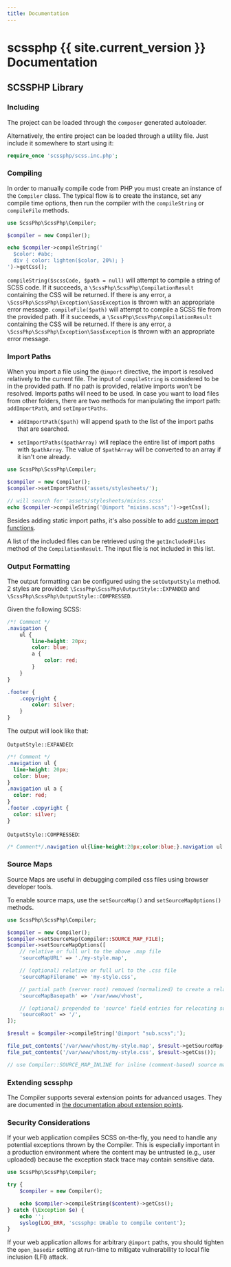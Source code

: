 ```yaml
---
title: Documentation
---
```


# scssphp {{ site.current_version }} Documentation

## SCSSPHP Library

### Including

The project can be loaded through the `composer` generated autoloader.

Alternatively, the entire project can be loaded through a utility file.
Just include it somewhere to start using it:

```php
require_once 'scssphp/scss.inc.php';
```

### Compiling

In order to manually compile code from PHP you must create an instance of the
`Compiler` class. The typical flow is to create the instance, set any compile time
options, then run the compiler with the `compileString` or `compileFile` methods.

```php
use ScssPhp\ScssPhp\Compiler;

$compiler = new Compiler();

echo $compiler->compileString('
  $color: #abc;
  div { color: lighten($color, 20%); }
')->getCss();
```

`compileString($scssCode, $path = null)` will attempt to compile a string of
SCSS code. If it succeeds, a `\ScssPhp\ScssPhp\CompilationResult` containing the
CSS will be returned. If there is any error, a
`\ScssPhp\ScssPhp\Exception\SassException` is thrown with an appropriate error
message.
`compileFile($path)` will attempt to compile a SCSS file from the provided path. If
it succeeds, a `\ScssPhp\ScssPhp\CompilationResult` containing the CSS will be
returned. If there is any error, a `\ScssPhp\ScssPhp\Exception\SassException` is
thrown with an appropriate error message.

### Import Paths

When you import a file using the `@import` directive,
the import is resolved relatively to the current file. The input of `compileString`
is considered to be in the provided path. If no path is provided, relative imports
won't be resolved. Imports paths will need to be used.
In case you want to load files from other folders, there are two methods for
 manipulating the import path: `addImportPath`, and `setImportPaths`.

* `addImportPath($path)` will append `$path` to the list of the import
  paths that are searched.

* `setImportPaths($pathArray)` will replace the entire list of import paths with
  `$pathArray`. The value of `$pathArray` will be converted to an array if it
  isn't one already.

```php
use ScssPhp\ScssPhp\Compiler;

$compiler = new Compiler();
$compiler->setImportPaths('assets/stylesheets/');

// will search for 'assets/stylesheets/mixins.scss'
echo $compiler->compileString('@import "mixins.scss";')->getCss();
```

Besides adding static import paths, it's also possible to add
[custom import functions](./extending/importers.md).

A list of the included files can be retrieved using the `getIncludedFiles`
method of the `CompilationResult`. The input file is not included in this list.

### Output Formatting

The output formatting can be configured using the `setOutputStyle` method.
2 styles are provided: `\ScssPhp\ScssPhp\OutputStyle::EXPANDED` and
`\ScssPhp\ScssPhp\OutputStyle::COMPRESSED`.

Given the following SCSS:

```scss
/*! Comment */
.navigation {
    ul {
        line-height: 20px;
        color: blue;
        a {
            color: red;
        }
    }
}

.footer {
    .copyright {
        color: silver;
    }
}
```

The output will look like that:

`OutputStyle::EXPANDED`:

```css
/*! Comment */
.navigation ul {
  line-height: 20px;
  color: blue;
}
.navigation ul a {
  color: red;
}
.footer .copyright {
  color: silver;
}
```

`OutputStyle::COMPRESSED`:

```css
/* Comment*/.navigation ul{line-height:20px;color:blue;}.navigation ul a{color:red;}.footer .copyright{color:silver;}
```

### Source Maps

Source Maps are useful in debugging compiled css files using browser developer tools.

To enable source maps, use the `setSourceMap()` and `setSourceMapOptions()` methods.

```php
use ScssPhp\ScssPhp\Compiler;

$compiler = new Compiler();
$compiler->setSourceMap(Compiler::SOURCE_MAP_FILE);
$compiler->setSourceMapOptions([
    // relative or full url to the above .map file
    'sourceMapURL' => './my-style.map',

    // (optional) relative or full url to the .css file
    'sourceMapFilename' => 'my-style.css',

    // partial path (server root) removed (normalized) to create a relative url
    'sourceMapBasepath' => '/var/www/vhost',

    // (optional) prepended to 'source' field entries for relocating source files
    'sourceRoot' => '/',
]);

$result = $compiler->compileString('@import "sub.scss";');

file_put_contents('/var/www/vhost/my-style.map', $result->getSourceMap());
file_put_contents('/var/www/vhost/my-style.css', $result->getCss());

// use Compiler::SOURCE_MAP_INLINE for inline (comment-based) source maps
```

### Extending scssphp

The Compiler supports several extension points for advanced usages. They are
documented in [the documentation about extension points](./extending/).

### Security Considerations

If your web application compiles SCSS on-the-fly, you need to handle any potential
exceptions thrown by the Compiler. This is especially important in a production
environment where the content may be untrusted (e.g., user uploaded) because
the exception stack trace may contain sensitive data.

```php
use ScssPhp\ScssPhp\Compiler;

try {
    $compiler = new Compiler();

    echo $compiler->compileString($content)->getCss();
} catch (\Exception $e) {
    echo '';
    syslog(LOG_ERR, 'scssphp: Unable to compile content');
}
```

If your web application allows for arbitrary `@import` paths, you should
tighten the `open_basedir` setting at run-time to mitigate vulnerability to
local file inclusion (LFI) attack.
